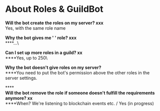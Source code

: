 # About Roles & GuildBot

**Will the bot create the roles on my server? xxx**\
Yes, with the same role name



**Why the bot gives me ' ' role? xxx**\
****...\


**Can I set up more roles in a guild? xx**\
****Yes, up to 250\


**Why the bot doesn't give roles on my server?**\
****You need to put the bot's permission above the other roles in the server settings.

****\
**Will the bot remove the role if someone doesn't fulfill the requirements anymore? xx**\
****When? We're listening to blockchain events etc. / Yes (in progress)
